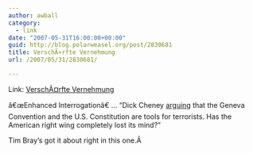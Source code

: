 ```yaml
---
author: awball
category:
  - link
date: "2007-05-31T16:00:00+00:00"
guid: http://blog.polarweasel.org/post/2830681
title: VerschÃ¤rfte Vernehmung
url: /2007/05/31/2830681/

---
```

Link: [VerschÃ¤rfte Vernehmung](http://www.tbray.org/ongoing/When/200x/2007/05/31/Torture)

â€œEnhanced Interrogationâ€ … “Dick Cheney [arguing](http://andrewsullivan.theatlantic.com/the_daily_dish/2007/05/cheney_at_west_.html) that the Geneva Convention and the U.S. Constitution are tools for terrorists. Has the American right wing completely lost its mind?”

Tim Bray’s got it about right in this one.Â
